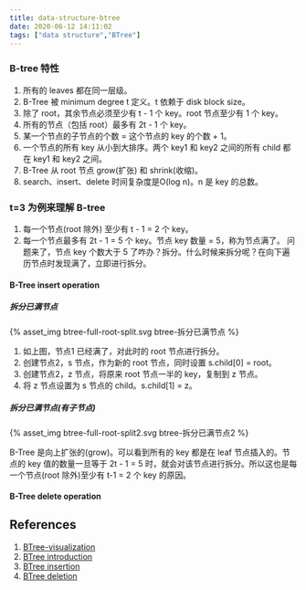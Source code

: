 ```yaml
---
title: data-structure-btree
date: 2020-06-12 14:11:02
tags: ["data structure","BTree"]
---
```


### B-tree 特性
1. 所有的 leaves 都在同一层级。
2. B-Tree 被 minimum degree t 定义。t 依赖于 disk block size。
3. 除了 root，其余节点必须至少有 t - 1 个 key。root 节点至少有 1 个 key。
4. 所有的节点（包括 root）最多有 2t - 1 个 key。
5. 某一个节点的子节点的个数 = 这个节点的 key 的个数 + 1。
6. 一个节点的所有 key 从小到大排序。两个 key1 和 key2 之间的所有 child 都在 key1 和 key2 之间。
7. B-Tree 从 root 节点 grow(扩张) 和 shrink(收缩)。
8. search、insert、delete 时间复杂度是O(log n)。n 是 key 的总数。

### t=3 为例来理解 B-tree 
1. 每一个节点(root 除外) 至少有 t - 1 = 2 个 key。
2. 每一个节点最多有 2t - 1 = 5 个 key。节点 key 数量 = 5，称为节点满了。
问题来了，节点 key 个数大于 5 了咋办？拆分。什么时候来拆分呢？在向下遍历节点时发现满了，立即进行拆分。

#### B-Tree insert operation

##### 拆分已满节点 

{% asset_img btree-full-root-split.svg btree-拆分已满节点 %}

1. 如上图，节点1 已经满了，对此时的 root 节点进行拆分。
2. 创建节点2，s 节点，作为新的 root 节点，同时设置 s.child[0] = root。
3. 创建节点2，z 节点，将原来 root 节点一半的 key，复制到 z 节点。
4. 将 z 节点设置为 s 节点的 child。s.child[1] = z。

##### 拆分已满节点(有子节点)
{% asset_img btree-full-root-split2.svg btree-拆分已满节点2 %}

B-Tree 是向上扩张的(grow)。可以看到所有的 key 都是在 leaf 节点插入的。节点的 key 值的数量一旦等于 2t - 1 = 5 时，就会对该节点进行拆分。所以这也是每一个节点(root 除外)至少有 t-1 = 2 个 key 的原因。

#### B-Tree delete operation







## References
1. [BTree-visualization](https://www.cs.usfca.edu/~galles/visualization/BTree.html)
2. [BTree introduction](https://www.geeksforgeeks.org/introduction-of-b-tree-2/)
3. [BTree insertion](https://www.geeksforgeeks.org/insert-operation-in-b-tree/)
4. [BTree deletion](https://www.geeksforgeeks.org/delete-operation-in-b-tree/)
